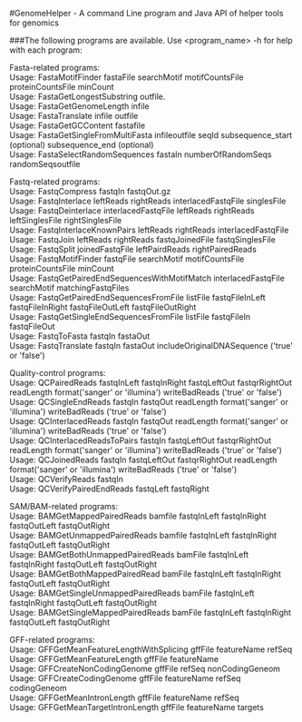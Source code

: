 #GenomeHelper - A command Line program and Java API of helper tools for genomics


###The following programs are available.  Use <program_name> -h for help with each program:

Fasta-related programs:  
Usage: FastaMotifFinder fastaFile searchMotif motifCountsFile proteinCountsFile minCount  
Usage: FastaGetLongestSubstring outfile.  
Usage: FastaGetGenomeLength infile  
Usage: FastaTranslate infile outfile  
Usage: FastaGetGCContent fastafile  
Usage: FastaGetSingleFromMultiFasta infileoutfile seqId subsequence_start (optional) subsequence_end (optional)  
Usage: FastaSelectRandomSequences fastaIn numberOfRandomSeqs randomSeqsoutfile

Fastq-related programs:  
Usage: FastqCompress fastqIn fastqOut.gz  
Usage: FastqInterlace leftReads rightReads interlacedFastqFile singlesFile  
Usage: FastqDeinterlace interlacedFastqFile leftReads rightReads leftSinglesFile rightSinglesFile  
Usage: FastqInterlaceKnownPairs leftReads rightReads interlacedFastqFile  
Usage: FastqJoin leftReads rightReads fastqJoinedFile fastqSinglesFile  
Usage: FastqSplit joinedFastqFile leftPairdReads rightPairedReads  
Usage: FastqMotifFinder fastqFile searchMotif motifCountsFile proteinCountsFile minCount  
Usage: FastqGetPairedEndSequencesWithMotifMatch interlacedFastqFile searchMotif matchingFastqFiles  
Usage: FastqGetPairedEndSequencesFromFile listFile fastqFileInLeft fastqFileInRight fastqFileOutLeft fastqFileOutRight  
Usage: FastqGetSingleEndSequencesFromFile listFile fastqFileIn fastqFileOut  
Usage: FastqToFasta fastqIn fastaOut  
Usage: FastqTranslate fastqIn fastaOut includeOriginalDNASequence ('true' or 'false')

Quality-control programs:  
Usage: QCPairedReads fastqInLeft fastqInRight fastqLeftOut fastqrRightOut readLength format('sanger' or 'illumina') writeBadReads ('true' or 'false')  
Usage: QCSingleEndReads fastqIn fastqOut readLength format('sanger' or 'illumina') writeBadReads ('true' or 'false')  
Usage: QCInterlacedReads fastqIn fastqOut readLength format('sanger' or 'illumina') writeBadReads ('true' or 'false')  
Usage: QCInterlacedReadsToPairs fastqIn fastqLeftOut fastqrRightOut readLength format('sanger' or 'illumina') writeBadReads ('true' or 'false') 
Usage: QCJoinedReads fastqIn fastqLeftOut fastqrRightOut readLength format('sanger' or 'illumina') writeBadReads ('true' or 'false')  
Usage: QCVerifyReads fastqIn  
Usage: QCVerifyPairedEndReads fastqLeft fastqRight  

SAM/BAM-related programs:  
Usage: BAMGetMappedPairedReads bamfile fastqInLeft fastqInRight fastqOutLeft fastqOutRight  
Usage: BAMGetUnmappedPairedReads bamfile fastqInLeft fastqInRight fastqOutLeft fastqOutRight  
Usage: BAMGetBothUnmappedPairedReads bamFile fastqInLeft fastqInRight fastqOutLeft fastqOutRight  
Usage: BAMGetBothMappedPairedRead bamFile fastqInLeft fastqInRight fastqOutLeft fastqOutRight  
Usage: BAMGetSingleUnmappedPairedReads bamFile fastqInLeft fastqInRight fastqOutLeft fastqOutRight  
Usage: BAMGetSingleMappedPairedReads bamFile fastqInLeft fastqInRight fastqOutLeft fastqOutRight  

GFF-related programs:  
Usage: GFFGetMeanFeatureLengthWithSplicing gffFile featureName refSeq  
Usage: GFFGetMeanFeatureLength gffFile featureName  
Usage: GFFCreateNonCodingGenome gffFile refSeq nonCodingGeneom  
Usage: GFFCreateCodingGenome gffFile featureName refSeq codingGeneom  
Usage: GFFGetMeanIntronLength gffFile featureName refSeq  
Usage: GFFGetMeanTargetIntronLength gffFile featureName targets
